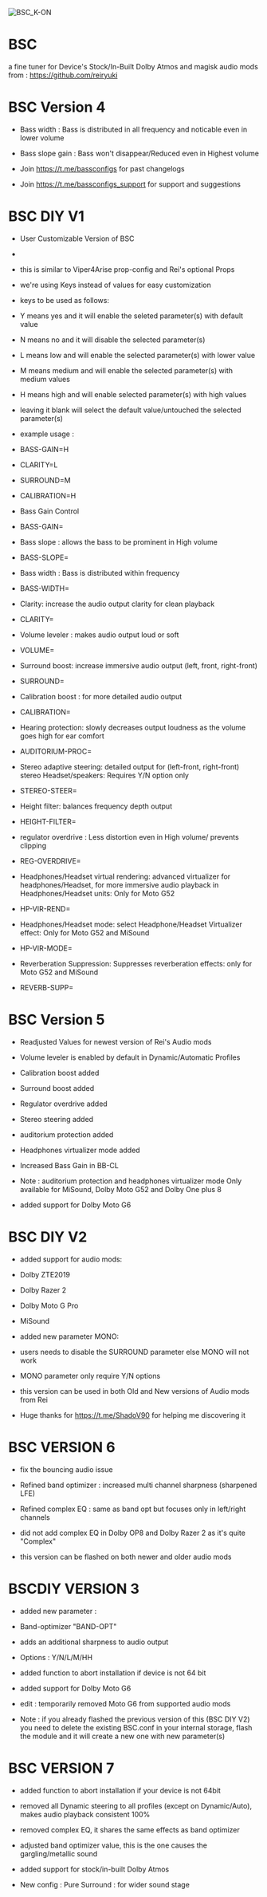 
![BSC_K-ON](https://user-images.githubusercontent.com/109906102/224514281-98da5d14-04cc-40b0-a679-040867f68832.png)


# BSC

a fine tuner for Device's Stock/In-Built Dolby Atmos and
 magisk audio mods from :
 https://github.com/reiryuki


# BSC Version 4

* Bass width : 
  Bass is distributed in all frequency and noticable even in lower volume

* Bass slope gain :
  Bass won't disappear/Reduced even in Highest volume

* Join https://t.me/bassconfigs for past changelogs

* Join https://t.me/bassconfigs_support for support and suggestions

# BSC DIY V1

* User Customizable Version of BSC

* 
* this is similar to Viper4Arise prop-config and Rei's optional Props

* we're using Keys instead of values for easy
 customization
* keys to be used as follows:

* Y means yes and it will enable the seleted parameter(s) with default value

* N means no and it will disable the selected parameter(s)

* L means low and will enable the selected parameter(s) with lower value

* M means medium and will enable the selected parameter(s) with medium values

* H means high and will enable selected parameter(s) with high values

* leaving it blank will select the default value/untouched the selected parameter(s)

* example usage :

* BASS-GAIN=H
* CLARITY=L
* SURROUND=M
* CALIBRATION=H

* Bass Gain Control

* BASS-GAIN=

* Bass slope : allows the bass to be prominent in High volume

* BASS-SLOPE=

* Bass width : Bass is distributed within frequency

* BASS-WIDTH=

* Clarity: increase the audio output clarity for clean playback

* CLARITY=

* Volume leveler : makes audio output loud or soft

* VOLUME=

* Surround boost: increase immersive audio output (left, front, right-front)

* SURROUND=

* Calibration boost : for more detailed audio output

* CALIBRATION=

* Hearing protection: slowly decreases output loudness as the volume goes high for ear comfort

* AUDITORIUM-PROC=

* Stereo adaptive steering: detailed output for (left-front,  right-front) stereo Headset/speakers: Requires Y/N option only

* STEREO-STEER=

* Height filter: balances frequency depth output

* HEIGHT-FILTER=

* regulator overdrive : Less distortion even in High volume/ prevents clipping

* REG-OVERDRIVE=

* Headphones/Headset virtual rendering: advanced virtualizer for headphones/Headset, for more immersive audio playback in Headphones/Headset units: Only for Moto G52

* HP-VIR-REND=

* Headphones/Headset mode: select Headphone/Headset Virtualizer effect: Only for Moto G52 and MiSound

* HP-VIR-MODE=

* Reverberation Suppression: Suppresses reverberation effects: only for Moto G52 and MiSound

* REVERB-SUPP=

# BSC Version 5

* Readjusted Values for newest version of Rei's Audio mods 

* Volume leveler is enabled by default in Dynamic/Automatic Profiles

* Calibration boost added

* Surround boost added

* Regulator overdrive added

* Stereo steering added

* auditorium protection added

* Headphones virtualizer mode added

* Increased Bass Gain in BB-CL 

* Note : auditorium protection and headphones virtualizer mode
  Only available for MiSound, Dolby Moto G52 and Dolby One plus 8

* added support for Dolby Moto G6 


# BSC DIY V2

* added support for audio mods:

* Dolby ZTE2019
* Dolby Razer 2
* Dolby Moto G Pro
* MiSound 

* added new parameter MONO:
* users needs to disable the SURROUND parameter else MONO
  will not work

* MONO parameter only require Y/N options

* this version can be used in both Old and New
  versions of Audio mods from Rei

* Huge thanks for https://t.me/ShadoV90 for helping me discovering it


# BSC VERSION 6

* fix the bouncing audio issue

* Refined band optimizer : increased multi channel sharpness (sharpened LFE)

* Refined complex EQ : same as band opt but focuses only in left/right channels

* did not add complex EQ in Dolby OP8 and Dolby Razer 2 as it's quite "Complex"

* this version can be flashed on both newer and older audio mods



# BSCDIY VERSION 3

* added new parameter :

* Band-optimizer "BAND-OPT"

* adds an additional sharpness to audio output

* Options : Y/N/L/M/HH


* added function to abort installation if device is not 64 bit

* added support for Dolby Moto G6
* edit : temporarily removed Moto G6 from supported audio mods

* Note : if you already flashed the previous version
of this (BSC DIY V2) you need to delete the
existing BSC.conf in your internal storage,
flash the module and it will create a new one 
with new parameter(s)


# BSC VERSION 7 



* added function to abort installation if your device is not 64bit

* removed all Dynamic steering to all profiles (except on Dynamic/Auto), makes audio playback consistent 100%

* removed complex EQ, it shares the same effects as band optimizer

* adjusted band optimizer value, this is the one causes the gargling/metallic sound

* added support for stock/in-built Dolby Atmos

* New config : Pure Surround : for wider sound stage


